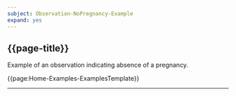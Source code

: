 ```yaml
---
subject: Observation-NoPregnancy-Example
expand: yes
---
```



## {{page-title}}

Example of an observation indicating absence of a pregnancy.


{{page:Home-Examples-ExamplesTemplate}}


---
